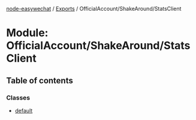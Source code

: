 [node-easywechat](../README.md) / [Exports](../modules.md) / OfficialAccount/ShakeAround/StatsClient

# Module: OfficialAccount/ShakeAround/StatsClient

## Table of contents

### Classes

- [default](../classes/OfficialAccount_ShakeAround_StatsClient.default.md)
